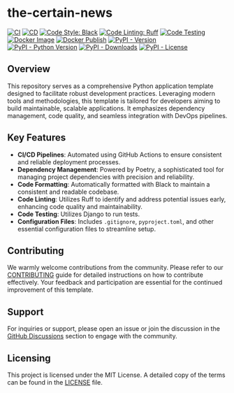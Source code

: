 # the-certain-news

[![CI](https://github.com/youzarsiph/the-certain-news/actions/workflows/ci.yml/badge.svg)](https://github.com/youzarsiph/the-certain-news/actions/workflows/ci.yml)
[![CD](https://github.com/youzarsiph/the-certain-news/actions/workflows/cd.yml/badge.svg)](https://github.com/youzarsiph/the-certain-news/actions/workflows/cd.yml)
[![Code Style: Black](https://github.com/youzarsiph/the-certain-news/actions/workflows/black.yml/badge.svg)](https://github.com/youzarsiph/the-certain-news/actions/workflows/black.yml)
[![Code Linting: Ruff](https://github.com/youzarsiph/the-certain-news/actions/workflows/ruff.yml/badge.svg)](https://github.com/youzarsiph/the-certain-news/actions/workflows/ruff.yml)
[![Code Testing](https://github.com/youzarsiph/the-certain-news/actions/workflows/tests.yml/badge.svg)](https://github.com/youzarsiph/the-certain-news/actions/workflows/tests.yml)
[![Docker Image](https://github.com/youzarsiph/the-certain-news/actions/workflows/docker-image.yml/badge.svg)](https://github.com/youzarsiph/the-certain-news/actions/workflows/docker-image.yml)
[![Docker Publish](https://github.com/youzarsiph/the-certain-news/actions/workflows/docker-publish.yml/badge.svg)](https://github.com/youzarsiph/the-certain-news/actions/workflows/docker-publish.yml)
[![PyPI - Version](https://img.shields.io/pypi/v/the-certain-news?logo=pypi&logoColor=white)](https://pypi.org/project/the-certain-news/)
[![PyPI - Python Version](https://img.shields.io/pypi/pyversions/the-certain-news?logo=python&logoColor=white)](https://pypi.org/project/the-certain-news/)
[![PyPI - Downloads](https://img.shields.io/pypi/dm/the-certain-news?logo=pypi&logoColor=white)](https://pypi.org/project/the-certain-news/)
[![PyPI - License](https://img.shields.io/pypi/l/the-certain-news?logo=pypi&logoColor=white)](https://pypi.org/project/the-certain-news/)

## Overview

This repository serves as a comprehensive Python application template designed to facilitate robust development practices. Leveraging modern tools and methodologies, this template is tailored for developers aiming to build maintainable, scalable applications. It emphasizes dependency management, code quality, and seamless integration with DevOps pipelines.

## Key Features

- **CI/CD Pipelines**: Automated using GitHub Actions to ensure consistent and reliable deployment processes.
- **Dependency Management**: Powered by Poetry, a sophisticated tool for managing project dependencies with precision and reliability.
- **Code Formatting**: Automatically formatted with Black to maintain a consistent and readable codebase.
- **Code Linting**: Utilizes Ruff to identify and address potential issues early, enhancing code quality and maintainability.
- **Code Testing**: Utilizes Django to run tests.
- **Configuration Files**: Includes `.gitignore`, `pyproject.toml`, and other essential configuration files to streamline setup.

## Contributing

We warmly welcome contributions from the community. Please refer to our [CONTRIBUTING](CONTRIBUTING.md) guide for detailed instructions on how to contribute effectively. Your feedback and participation are essential for the continued improvement of this template.

## Support

For inquiries or support, please open an issue or join the discussion in the [GitHub Discussions](https://github.com/youzarsiph/the-certain-news/discussions) section to engage with the community.

## Licensing

This project is licensed under the MIT License. A detailed copy of the terms can be found in the [LICENSE](LICENSE) file.
